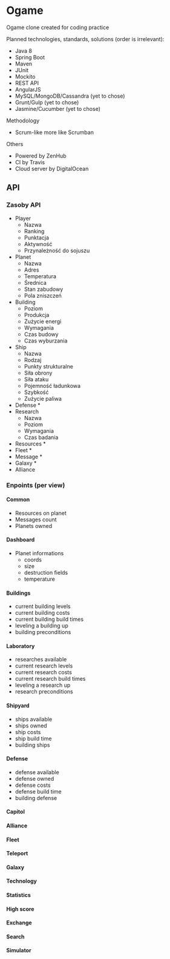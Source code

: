 # Ogame
Ogame clone created for coding practice

Planned technologies, standards, solutions (order is irrelevant):
- Java 8
- Spring Boot
- Maven
- JUnit
- Mockito
- REST API
- AngularJS
- MySQL/MongoDB/Cassandra (yet to chose)
- Grunt/Gulp (yet to chose)
- Jasmine/Cucumber (yet to chose)

Methodology
- Scrum-like more like Scrumban

Others
- Powered by ZenHub
- CI by Travis
- Cloud server by DigitalOcean

## API
### Zasoby API
* Player
  * Nazwa
  * Ranking
  * Punktacja
  * Aktywność
  * Przynależność do sojuszu
* Planet
  * Nazwa
  * Adres
  * Temperatura
  * Średnica
  * Stan zabudowy
  * Pola zniszczeń
* Building
  * Poziom
  * Produkcja
  * Zużycie energi
  * Wymagania 
  * Czas budowy
  * Czas wyburzania
* Ship
  * Nazwa
  * Rodzaj
  * Punkty strukturalne
  * Siła obrony
  * Siła ataku
  * Pojemność ładunkowa
  * Szybkość
  * Zużycie paliwa
* Defense
  * 
* Research
  * Nazwa
  * Poziom
  * Wymagania
  * Czas badania
* Resources
  * 
* Fleet
  * 
* Message
  * 
* Galaxy
  * 
* Alliance
  
### Enpoints (per view)

#### Common
* Resources on planet
* Messages count
* Planets owned

#### Dashboard
* Planet informations
  * coords
  * size
  * destruction fields
  * temperature

#### Buildings
* current building levels
* current building costs
* current building build times
* leveling a building up
* building preconditions
  
#### Laboratory
* researches available
* current research levels
* current research costs
* current research build times
* leveling a research up
* research preconditions
  
#### Shipyard
* ships available
* ships owned
* ship costs
* ship build time
* building ships
  
#### Defense
* defense available
* defense owned
* defense costs
* defense build time
* building defense

#### Capitol
#### Alliance
#### Fleet
#### Teleport
#### Galaxy
#### Technology
#### Statistics
#### High score
#### Exchange
#### Search
#### Simulator